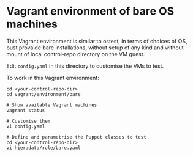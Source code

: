 # Vagrant environment of bare OS machines

This Vagrant environment is similar to ostest, in terms of choices of OS, 
bust provaide bare installations, without setup of any kind and without mount
of local control-repo directory on the VM guest.

Edit ```config.yaml``` in this directory to customise the VMs to test.

To work in this Vagrant environment:

    cd <your-control-repo-dir>
    cd vagrant/environment/bare

    # Show available Vagrant machines
    vagrant status

    # Customise them
    vi config.yaml

    # Define and parametrise the Puppet classes to test
    cd <your-control-repo-dir>
    vi hieradata/role/bare.yaml


